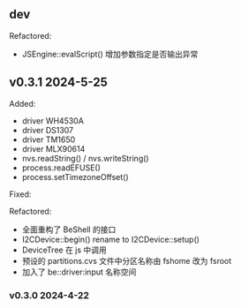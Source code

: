 ## dev

Refactored:

* JSEngine::evalScript() 增加参数指定是否输出异常


## v0.3.1   2024-5-25

Added:
* driver WH4530A
* driver DS1307
* driver TM1650
* driver MLX90614
* nvs.readString() / nvs.writeString()
* process.readEFUSE()
* process.setTimezoneOffset()

Fixed:

Refactored:

* 全面重构了 BeShell 的接口
* I2CDevice::begin() rename to I2CDevice::setup()
* DeviceTree 在 js 中调用
* 预设的 partitions.cvs 文件中分区名称由 fshome 改为 fsroot
* 加入了 be::driver:input 名称空间

### v0.3.0   2024-4-22